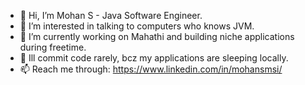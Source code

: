 - 👋 Hi, I’m Mohan S - Java Software Engineer.
- 👀 I’m interested in talking to computers who knows JVM.
- 🌱 I’m currently working on Mahathi and building niche applications during freetime.
- 💞️ Ill commit code rarely, bcz my applications are sleeping locally. 
- 📫 Reach me through: https://www.linkedin.com/in/mohansmsi/

<!---
responze/responze is a ✨ special ✨ repository because its `README.md` (this file) appears on your GitHub profile.
You can click the Preview link to take a look at your changes.
--->
